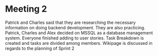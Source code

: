 # Meeting 2 

Patrick and Charles said that they are researching the necessary information on doing backend development. They are also practicing. 
Patrick, Charles and Alex decided on MSSQL as a database management system. 
Everyone finished adding to user stories. 
Task Breakdown is created and tasks are divided among members. 
Wikipage is discussed in regards to the planning of Sprint 2
